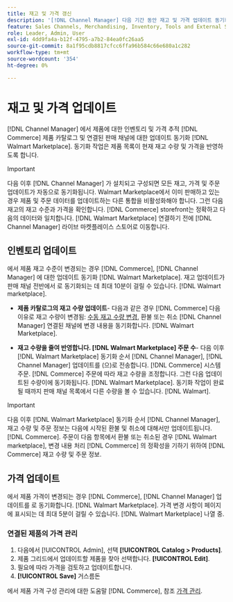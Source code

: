 ```yaml
---
title: 재고 및 가격 갱신
description: '[!DNL Channel Manager] 다음 기간 동안 재고 및 가격 업데이트 동기화: [!DNL Commerce] 저장 및 [!DNL Walmart Marketplace] 를 통해 판매 채널 작업을 관리할 수 있습니다. [!DNL Commerce] 관리자'
feature: Sales Channels, Merchandising, Inventory, Tools and External Services
role: Leader, Admin, User
exl-id: 4dd9fa4a-b12f-4795-a7b2-84ea0fc26aa5
source-git-commit: 8a1f95cdb8817cfcc6ffa96b584c66e680a1c282
workflow-type: tm+mt
source-wordcount: '354'
ht-degree: 0%

---
```


# 재고 및 가격 업데이트

[!DNL Channel Manager] 에서 제품에 대한 인벤토리 및 가격 추적 [!DNL Commerce] 제품 카탈로그 및 연결된 판매 채널에 대한 업데이트 동기화 [!DNL Walmart Marketplace]. 동기화 작업은 제품 목록이 현재 재고 수량 및 가격을 반영하도록 합니다.


>[!IMPORTANT]
>
>다음 이후 [!DNL Channel Manager] 가 설치되고 구성되면 모든 재고, 가격 및 주문 업데이트가 자동으로 동기화됩니다. Walmart Marketplace에서 이미 판매하고 있는 경우 제품 및 주문 데이터를 업데이트하는 다른 통합을 비활성화해야 합니다. 그런 다음 재고의 재고 수준과 가격을 확인합니다. [!DNL Commerce] storefront는 정확하고 다음의 데이터와 일치합니다. [!DNL Walmart Marketplace] 연결하기 전에 [!DNL Channel Manager] 라이브 마켓플레이스 스토어로 이동합니다.


## 인벤토리 업데이트

에서 제품 재고 수준이 변경되는 경우 [!DNL Commerce], [!DNL Channel Manager] 에 대한 업데이트 동기화 [!DNL Walmart Marketplace]. 재고 업데이트가 판매 채널 전반에서 로 동기화되는 데 최대 10분이 걸릴 수 있습니다. [!DNL Walmart marketplace].

* **제품 카탈로그의 재고 수량 업데이트**- 다음과 같은 경우 [!DNL Commerce] 다음 이유로 재고 수량이 변경됨: [수동 재고 수량 변경](https://experienceleague.adobe.com/docs/commerce-admin/inventory/quantities/quantities-assign-per-product.html), 환불 또는 취소 [!DNL Channel Manager] 연결된 채널에 변경 내용을 동기화합니다. [!DNL Walmart Marketplace].

* **재고 수량을 줄여 반영합니다. [!DNL Walmart Marketplace] 주문 수**- 다음 이후 [!DNL Walmart Marketplace] 동기화 순서 [!DNL Channel Manager], [!DNL Channel Manager] 업데이트를 (으)로 전송합니다. [!DNL Commerce] 시스템 주문. [!DNL Commerce] 주문에 따라 재고 수량을 조정합니다. 그런 다음 업데이트된 수량이에 동기화됩니다. [!DNL Walmart Marketplace]. 동기화 작업이 완료될 때까지 판매 채널 목록에서 다른 수량을 볼 수 있습니다. [!DNL Walmart].

>[!IMPORTANT]
>
>다음 이후 [!DNL Walmart Marketplace] 동기화 순서 [!DNL Channel Manager], 재고 수량 및 주문 정보는 다음에 시작된 환불 및 취소에 대해서만 업데이트됩니다. [!DNL Commerce]. 주문이 다음 항목에서 환불 또는 취소된 경우 [!DNL Walmart marketplace], 변경 내용 처리 [!DNL Commerce] 의 정확성을 기하기 위하여 [!DNL Commerce] 재고 수량 및 주문 정보.

## 가격 업데이트

에서 제품 가격이 변경되는 경우 [!DNL Commerce], [!DNL Channel Manager] 업데이트를 로 동기화합니다. [!DNL Walmart Marketplace]. 가격 변경 사항이 페이지에 표시되는 데 최대 5분이 걸릴 수 있습니다. [!DNL Walmart Marketplace] 나열 중.

### 연결된 제품의 가격 관리

1. 다음에서 [!UICONTROL Admin], 선택 **[!UICONTROL Catalog > Products]**.
1. 제품 그리드에서 업데이트할 제품을 찾아 선택합니다. **[!UICONTROL Edit]**.
1. 필요에 따라 가격을 검토하고 업데이트합니다.
1. **[!UICONTROL Save]** 거스름돈

에서 제품 가격 구성 관리에 대한 도움말 [!DNL Commerce], 참조 [가격 관리](https://experienceleague.adobe.com/docs/commerce-admin/catalog/products/pricing/pricing-advanced.html).
